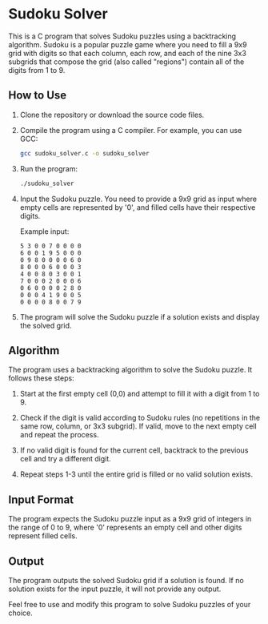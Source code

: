 
# Sudoku Solver

This is a C program that solves Sudoku puzzles using a backtracking algorithm. Sudoku is a popular puzzle game where you need to fill a 9x9 grid with digits so that each column, each row, and each of the nine 3x3 subgrids that compose the grid (also called "regions") contain all of the digits from 1 to 9.

## How to Use

1. Clone the repository or download the source code files.

2. Compile the program using a C compiler. For example, you can use GCC:

   ```sh
   gcc sudoku_solver.c -o sudoku_solver
   ```

3. Run the program:

   ```sh
   ./sudoku_solver
   ```

4. Input the Sudoku puzzle. You need to provide a 9x9 grid as input where empty cells are represented by '0', and filled cells have their respective digits.

   Example input:
   ```
   5 3 0 0 7 0 0 0 0
   6 0 0 1 9 5 0 0 0
   0 9 8 0 0 0 0 6 0
   8 0 0 0 6 0 0 0 3
   4 0 0 8 0 3 0 0 1
   7 0 0 0 2 0 0 0 6
   0 6 0 0 0 0 2 8 0
   0 0 0 4 1 9 0 0 5
   0 0 0 0 8 0 0 7 9
   ```

5. The program will solve the Sudoku puzzle if a solution exists and display the solved grid.

## Algorithm

The program uses a backtracking algorithm to solve the Sudoku puzzle. It follows these steps:

1. Start at the first empty cell (0,0) and attempt to fill it with a digit from 1 to 9.

2. Check if the digit is valid according to Sudoku rules (no repetitions in the same row, column, or 3x3 subgrid). If valid, move to the next empty cell and repeat the process.

3. If no valid digit is found for the current cell, backtrack to the previous cell and try a different digit.

4. Repeat steps 1-3 until the entire grid is filled or no valid solution exists.

## Input Format

The program expects the Sudoku puzzle input as a 9x9 grid of integers in the range of 0 to 9, where '0' represents an empty cell and other digits represent filled cells.

## Output

The program outputs the solved Sudoku grid if a solution is found. If no solution exists for the input puzzle, it will not provide any output.

Feel free to use and modify this program to solve Sudoku puzzles of your choice.
```
